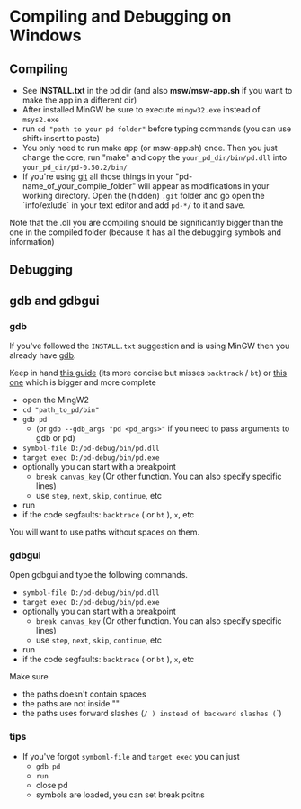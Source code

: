 # Compiling and Debugging on Windows

## Compiling

- See **INSTALL.txt** in the pd dir (and also **msw/msw-app.sh** if you want to make the app in a different dir)
- After installed MinGW be sure to execute `mingw32.exe` instead of `msys2.exe`
- run `cd "path to your pd folder"` before typing commands (you can use shift+insert to paste)
- You only need to run make app (or msw-app.sh) once. Then you just change the core, run "make" and copy the `your_pd_dir/bin/pd.dll` into `your_pd_dir/pd-0.50.2/bin/`
- If you're using [git](https://git-scm.com/) all those things in your "pd-name_of_your_compile_folder" will appear as modifications in your working directory. Open the (hidden) `.git` folder and go open the ´info/exlude´ in your text editor and add `pd-*/` to it and save.

Note that the .dll you are compiling should be significantly bigger than the one in the compiled folder (because it has all the debugging symbols and information)

## Debugging

## gdb and gdbgui

### gdb

If you've followed the `INSTALL.txt` suggestion and is using MinGW then you already have [gdb](https://www.gnu.org/software/gdb/).

Keep in hand [this guide](https://condor.depaul.edu/glancast/373class/docs/gdb.html) (its more concise but misses `backtrack` / `bt`) or [this one](http://www.yolinux.com/TUTORIALS/GDB-Commands.html) which is bigger and more complete

- open the MingW2
- `cd "path_to_pd/bin"`
- `gdb pd`
   - (or `gdb --gdb_args "pd <pd_args>"` if you need to pass arguments to gdb or pd)
- `symbol-file D:/pd-debug/bin/pd.dll`
- `target exec D:/pd-debug/bin/pd.exe`
- optionally you can start with a breakpoint
   - `break canvas_key` (Or other function. You can also specify specific lines)
   - use `step`, `next`, `skip`, `continue`, etc
- run
- if the code segfaults: `backtrace` ( or `bt` ), `x`, etc

You will want to use paths without spaces on them.

### gdbgui

Open gdbgui and type the following commands.

- `symbol-file D:/pd-debug/bin/pd.dll`
- `target exec D:/pd-debug/bin/pd.exe`
- optionally you can start with a breakpoint
   - `break canvas_key` (Or other function. You can also specify specific lines)
   - use `step`, `next`, `skip`, `continue`, etc
- run
- if the code segfaults: `backtrace` ( or `bt` ), `x`, etc

Make sure 

- the paths doesn't contain spaces
- the paths are not inside ""
- the paths uses forward slashes (`/ ) instead of backward slashes (`\`)

### tips

- If you've forgot `symboml-file` and `target exec` you can just
   - `gdb pd`
   - `run`
   - close pd
   - symbols are loaded, you can set break poitns

